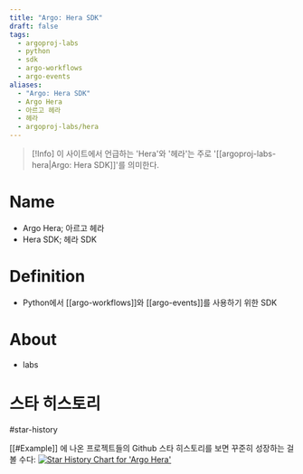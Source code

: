 ```yaml
---
title: "Argo: Hera SDK"
draft: false
tags:
  - argoproj-labs
  - python
  - sdk
  - argo-workflows
  - argo-events
aliases:
  - "Argo: Hera SDK"
  - Argo Hera
  - 아르고 헤라
  - 헤라
  - argoproj-labs/hera
---
```

> [!Info]
> 이 사이트에서 언급하는 'Hera'와 '헤라'는 주로 '[[argoproj-labs-hera|Argo: Hera SDK]]'를 의미한다.

# Name
- Argo Hera; 아르고 헤라
- Hera SDK; 헤라 SDK


# Definition
- Python에서 [[argo-workflows]]와 [[argo-events]]를 사용하기 위한 SDK


# About 
- labs


# 스타 히스토리
#star-history

[[#Example]] 에 나온 프로젝트들의 Github 스타 히스토리를 보면 꾸준히 성장하는 걸 볼 수다:
[![Star History Chart for 'Argo Hera'](https://api.star-history.com/svg?repos=argoproj-labs/hera)](https://star-history.com/#argoproj-labs/hera)
